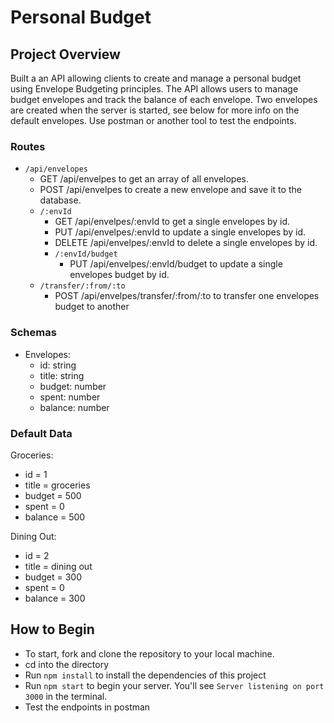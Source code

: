 # Personal Budget

## Project Overview

Built a an API allowing clients to create and manage a personal budget using Envelope Budgeting principles. The API allows users to manage budget envelopes and track the balance of each envelope. Two envelopes are created when the server is started, see below for more info on the default envelopes. Use postman or another tool to test the endpoints.

### Routes

- `/api/envelopes`
  - GET /api/envelpes to get an array of all envelopes.
  - POST /api/envelpes to create a new envelope and save it to the database.
  - `/:envId`
    - GET /api/envelpes/:envId to get a single envelopes by id.
    - PUT /api/envelpes/:envId to update a single envelopes by id.
    - DELETE /api/envelpes/:envId to delete a single envelopes by id.
    - `/:envId/budget`
      - PUT /api/envelpes/:envId/budget to update a single envelopes budget by id.
  - `/transfer/:from/:to`
    - POST /api/envelpes/transfer/:from/:to to transfer one envelopes budget to another

### Schemas

- Envelopes:
  - id: string
  - title: string
  - budget: number
  - spent: number
  - balance: number

### Default Data

Groceries:
- id = 1
- title = groceries
- budget = 500
- spent = 0
- balance = 500

Dining Out:
- id = 2
- title = dining out
- budget = 300
- spent = 0
- balance = 300

## How to Begin

- To start, fork and clone the repository to your local machine.
- cd into the directory
- Run `npm install` to install the dependencies of this project 
- Run `npm start` to begin your server. You'll see `Server listening on port 3000` in the terminal.
- Test the endpoints in postman

